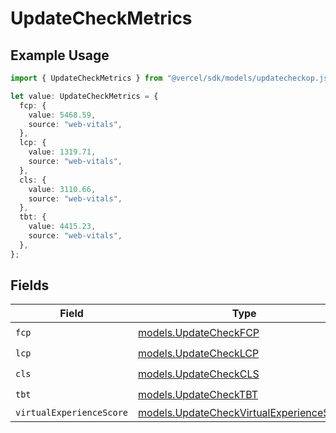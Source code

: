 # UpdateCheckMetrics

## Example Usage

```typescript
import { UpdateCheckMetrics } from "@vercel/sdk/models/updatecheckop.js";

let value: UpdateCheckMetrics = {
  fcp: {
    value: 5468.59,
    source: "web-vitals",
  },
  lcp: {
    value: 1319.71,
    source: "web-vitals",
  },
  cls: {
    value: 3110.66,
    source: "web-vitals",
  },
  tbt: {
    value: 4415.23,
    source: "web-vitals",
  },
};
```

## Fields

| Field                                                                                      | Type                                                                                       | Required                                                                                   | Description                                                                                |
| ------------------------------------------------------------------------------------------ | ------------------------------------------------------------------------------------------ | ------------------------------------------------------------------------------------------ | ------------------------------------------------------------------------------------------ |
| `fcp`                                                                                      | [models.UpdateCheckFCP](../models/updatecheckfcp.md)                                       | :heavy_check_mark:                                                                         | N/A                                                                                        |
| `lcp`                                                                                      | [models.UpdateCheckLCP](../models/updatechecklcp.md)                                       | :heavy_check_mark:                                                                         | N/A                                                                                        |
| `cls`                                                                                      | [models.UpdateCheckCLS](../models/updatecheckcls.md)                                       | :heavy_check_mark:                                                                         | N/A                                                                                        |
| `tbt`                                                                                      | [models.UpdateCheckTBT](../models/updatechecktbt.md)                                       | :heavy_check_mark:                                                                         | N/A                                                                                        |
| `virtualExperienceScore`                                                                   | [models.UpdateCheckVirtualExperienceScore](../models/updatecheckvirtualexperiencescore.md) | :heavy_minus_sign:                                                                         | N/A                                                                                        |